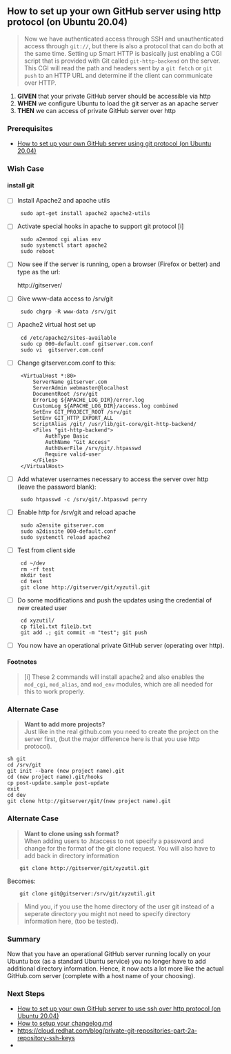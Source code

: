 

## How to set up your own GitHub server using http protocol (on Ubuntu 20.04)
> Now we have authenticated access through SSH and unauthenticated access through `git://`, but there is also a protocol that can do both at the same time. Setting up Smart HTTP is basically just enabling a CGI script that is provided with Git called `git-http-backend` on the server. This CGI will read the path and headers sent by a `git fetch` or `git push` to an HTTP URL and determine if the client can communicate over HTTP.

 1. **GIVEN** that your private GitHub server should be accessible via http
 2. **WHEN** we configure Ubuntu to load the git server as an apache server
 3. **THEN** we can access of private GitHub server over http 

### Prerequisites
- [How to set up your own GitHub server using git protocol (on Ubuntu 20.04)](https://github.com/perriera/extras_oci/blob/dev/docs/GITHUB_GIT.md)


### Wish Case
#### install git
 - [ ] Install Apache2 and apache utils 

		sudo apt-get install apache2 apache2-utils

 - [ ] Activate special hooks in apache to support git protocol [i]

		sudo a2enmod cgi alias env
		sudo systemctl start apache2
		sudo reboot

 - [ ] Now see if the server is running, open a browser (Firefox or better) and type as the url:

	 http://gitserver/


 - [ ] Give www-data access to /srv/git

		sudo chgrp -R www-data /srv/git 

 - [ ] Apache2 virtual host set up

		cd /etc/apache2/sites-available
		sudo cp 000-default.conf gitserver.com.conf
		sudo vi  gitserver.com.conf

 - [ ] Change gitserver.com.conf to this:

		<VirtualHost *:80>
			ServerName gitserver.com
			ServerAdmin webmaster@localhost
			DocumentRoot /srv/git
			ErrorLog ${APACHE_LOG_DIR}/error.log
			CustomLog ${APACHE_LOG_DIR}/access.log combined
			SetEnv GIT_PROJECT_ROOT /srv/git
			SetEnv GIT_HTTP_EXPORT_ALL
			ScriptAlias /git/ /usr/lib/git-core/git-http-backend/
			<Files "git-http-backend">
			    AuthType Basic
			    AuthName "Git Access"
			    AuthUserFile /srv/git/.htpasswd
			    Require valid-user
			</Files>
		</VirtualHost>

 - [ ] Add whatever usernames necessary to access the server over http (leave the password blank):

		sudo htpasswd -c /srv/git/.htpasswd perry

 - [ ] Enable http for /srv/git and reload apache

		sudo a2ensite gitserver.com
		sudo a2dissite 000-default.conf
		sudo systemctl reload apache2

 - [ ] Test from client side

		cd ~/dev
		rm -rf test
		mkdir test
		cd test
		git clone http://gitserver/git/xyzutil.git

 - [ ] Do some modifications and push the updates using the credential of new created user

		cd xyzutil/
		cp file1.txt file1b.txt 
		git add .; git commit -m "test"; git push

 - [ ] You now have an operational private GitHub server (operating over http).

#### Footnotes
>[i] These 2 commands will install apache2 and also enables the `mod_cgi`, `mod_alias`, and `mod_env` modules, which are all needed for this to work properly.

### Alternate Case 
> **Want to add more projects?** </br>
>	Just like in the real github.com you need to create the project on the server first, (but the major difference here is that you use http protocol).</br>

	sh git
	cd /srv/git
	git init --bare (new project name).git
	cd (new project name).git/hooks
	cp post-update.sample post-update
	exit
	cd dev
	git clone http://gitserver/git/(new project name).git

### Alternate Case 
> **Want to clone using ssh format?** </br>
>	When adding users to .htaccess to not specify a password and change for the format of the git clone request. You will also have to add back in directory information</br>

		git clone http://gitserver/git/xyzutil.git

Becomes:

		git clone git@gitserver:/srv/git/xyzutil.git

> Mind you, if you use the home directory of the user git instead of a seperate directory you might not need to specify directory information here, (too be tested).
> 
### Summary 
Now that you have an operational GitHub server running locally on your Ubuntu box (as a standard Ubuntu service) you no longer have to add additional directory information. Hence, it now acts a lot more like the actual GitHub.com server (complete with a host name of your choosing).   

### Next Steps
- [How to set up your own GitHub server to use ssh over http protocol (on Ubuntu 20.04)](https://github.com/perriera/extras_oci/blob/dev/docs/GITHUB_HTTP_SSH.md)
 - [How to setup your changelog.md](https://github.com/perriera/extras_oci/blob/dev/docs/CHANGELOG.md)
- https://cloud.redhat.com/blog/private-git-repositories-part-2a-repository-ssh-keys
- 



